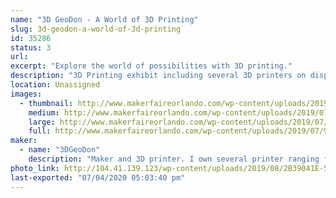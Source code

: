 ```yaml
---
name: "3D GeoDon - A World of 3D Printing"
slug: 3d-geodon-a-world-of-3d-printing
id: 35286
status: 3
url: 
excerpt: "Explore the world of possibilities with 3D printing."
description: "3D Printing exhibit including several 3D printers on display, actively printing 3D objects. 3D printed objects on display demonstrating possibilities and capabilities of today’s 3D printing technologies.Small 3D samples will be available as give-aways to attendees (while supplies last). My experience with and passion for 3D printing techniques and equipment, makes me uniquely qualified to entertain questions and provide troubleshooting to attendees."
location: Unassigned
images:
  - thumbnail: http://www.makerfaireorlando.com/wp-content/uploads/2019/07/937662C3-F1D3-441E-94F2-199B36E4352A.jpeg
    medium: http://www.makerfaireorlando.com/wp-content/uploads/2019/07/937662C3-F1D3-441E-94F2-199B36E4352A.jpeg
    large: http://www.makerfaireorlando.com/wp-content/uploads/2019/07/937662C3-F1D3-441E-94F2-199B36E4352A.jpeg
    full: http://www.makerfaireorlando.com/wp-content/uploads/2019/07/937662C3-F1D3-441E-94F2-199B36E4352A.jpeg
maker:
  - name: "3DGeoDon"
    description: "Maker and 3D printer. I own several printer ranging from inexpensive to more expensive. I consider myself to be of Intermedite to Advanced  skill level."
photo_link: http://104.41.139.123/wp-content/uploads/2019/08/2B39041E-58DB-49B7-9033-7321E988877F-779x1024.jpeg
last-exported: "07/04/2020 05:03:40 pm"
---
```

